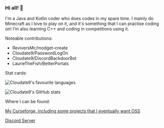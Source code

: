 ### Hi all! 👋

I'm a Java and Kotlin coder who does codes in my spare time. I mainly do Minecraft as I love to play on it, and it's something that I can practise coding on! 
I'm also learning C++ and coding in competitions using it.

Noteable contributions: 
  - ReviversMc/modget-create
  - Cloudate9/PasswordLogOn
  - Cloudate9/DiscordBackdoorBot
  - LaurieTheFish/BetterPortals


Stat cards:

![Cloudate9's favourite languages](https://github-readme-stats.vercel.app/api/top-langs/?username=cloudate9&theme=radical)

![Cloudate9's GitHub stats](https://github-readme-stats.vercel.app/api?username=cloudate9&show_icons=true&theme=radical)

Where I can be found:

[My Curseforge, including some projects that I eventually want OSS](https://www.curseforge.com/members/cloudonnine/projects/)

[Discord Server](https://discord.gg/nPbakm9eEr)
